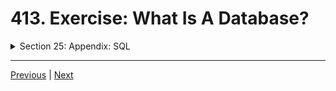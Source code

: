 # 413. Exercise: What Is A Database?

<details>
  <summary> Section 25: Appendix: SQL </summary>

  - [Codebase: SQL](../src/s25_SQL/)

</details>


---

[Previous](./412_5-Types-Of-Databases.md) | [Next](./414_SQL-Playground.md)